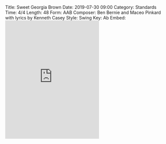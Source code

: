 Title: Sweet Georgia Brown
Date: 2019-07-30 09:00
Category: Standards
Time: 4/4
Length: 48
Form: AAB
Composer: Ben Bernie and Maceo Pinkard with lyrics by Kenneth Casey
Style: Swing
Key: Ab
Embed: <iframe src="https://open.spotify.com/embed/user/thatdavidmiller/playlist/7bsPVndA9Bp4YqvyxLB2xK" width="300" height="380" frameborder="0" allowtransparency="true" allow="encrypted-media"></iframe>
